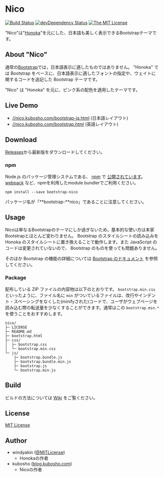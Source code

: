 # Nico

[![Build Status](https://travis-ci.org/kubosho/Nico.svg?branch=master)](https://travis-ci.org/kubosho/Nico)
[![devDependency Status](https://david-dm.org/kubosho/Nico/dev-status.svg)](https://david-dm.org/windyakin/Honoka#info=devDependencies)
[![The MIT License](https://img.shields.io/badge/license-MIT-blue.svg)](LICENSE)

"Nico"は"[Honoka](https://github.com/windyakin/Honoka)"を元にした、日本語も美しく表示できるBootstrapテーマです。

## About "Nico"

通常の[Bootstrap](//getbootstrap.com/)では，日本語表示に適したものではありません。
"Honoka" では Bootstrap をベースに、日本語表示に適したフォントの指定や、ウェイトに関するコードを追記した Bootstrap テーマです。

"Nico" は "Honoka" を元に、ピンク系の配色を適用したテーマです。

## Live Demo

* [//nico.kubosho.com/bootstrap-ja.html](http://nico.kubosho.com/bootstrap-ja.html) (日本語レイアウト)
* [//nico.kubosho.com/bootstrap.html](http://nico.kubosho.com/bootstrap.html) (英語レイアウト)

## Download

[Releases](https://github.com/kubosho/Nico/releases/latest)から最新版をダウンロードしてください。

### npm

Node.js のパッケージ管理システムである、 [npm](https://npmjs.com) で [公開されています](https://www.npmjs.com/package/bootstrap-nico)。 [webpack](https://webpack.js.org/) など、npmを利用したmodule bundlerでご利用ください。

```
npm install --save bootstrap-nico
```

パッケージ名が「**bootstrap-**nico」であることに注意してください。

## Usage

Nicoは単なるBootstrapのテーマにしか過ぎないため，基本的な使い方は本家Bootstrapとほとんど変わりません。
Bootstrap のスタイルシートの読み込みを Honoka のスタイルシートに置き換えることで動作します。また JavaScript のコードは変更されていないので、 Bootstrap のものを使っても問題ありません。

そのほか Bootstrap の機能の詳細については [Bootstrap のドキュメント](https://getbootstrap.com/docs/4.1/getting-started/introduction/) を参照してください。

### Package

配布している ZIP ファイルの内容物は以下のとおりです。 `bootstrap.min.css` といったように、ファイル名に `min` がついているファイルは、改行やインデント・スペーシングをなくした(minifyされた)コードで、ユーザがウェブページを読み込む際の転送量を少なくすることができます。通常はこの `bootstrap.min.*` を使うことをおすすめします。

```
nico/
├─ LICENSE
├─ README.md
├─ bootstrap.html
├─ css/
│  ├─ bootstrap.css
│  └─ bootstrap.min.css
└─ js/
    ├─ bootstrap.bundle.js
    ├─ bootstrap.bundle.min.js
    ├─ bootstrap.js
    └─ bootstrap.min.js
```

## Build

ビルドの方法については [Wiki](https://github.com/windyakin/Honoka/wiki) をご覧ください。

## License

[MIT License](LICENSE)

## Author

* windyakin ([@MITLicense](https://twitter.com/MITLicense))
  * Honokaの作者
* kubosho ([blog.kubosho.com](//blog.kubosho.com/))
  * Nicoの作者
